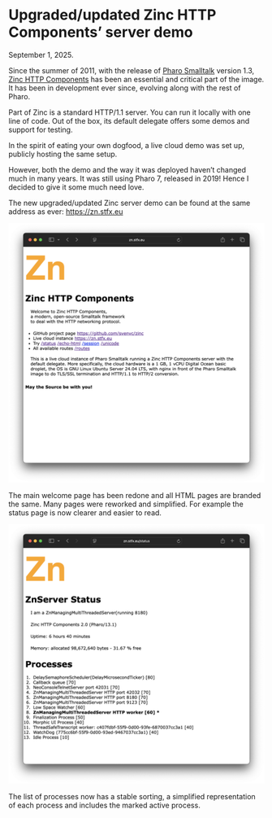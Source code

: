 # Upgraded/updated Zinc HTTP Components’ server demo

September 1, 2025.

Since the summer of 2011, with the release of [Pharo Smalltalk](https://www.pharo.org) version 1.3, 
[Zinc HTTP Components](https://github.com/svenvc/zinc) has been an essential and critical part of the image. 
It has been in development ever since, evolving along with the rest of Pharo.

Part of Zinc is a standard HTTP/1.1 server. 
You can run it locally with one line of code. 
Out of the box, its default delegate offers some demos and support for testing.

In the spirit of eating your own dogfood, a live cloud demo was set up, publicly hosting the same setup.

However, both the demo and the way it was deployed haven’t changed much in many years. 
It was still using Pharo 7, released in 2019! 
Hence I decided to give it some much need love.

The new upgraded/updated Zinc server demo can be found at the same address as ever: https://zn.stfx.eu

![the new zinc server demo welcome page](2025-09-01-new-zn.stfx.eu.png)

The main welcome page has been redone and all HTML pages are branded the same. 
Many pages were reworked and simplified. 
For example the status page is now clearer and easier to read.

![the new zinc server demo status page](2025-09-01-new-zinc-server-status.png)

The list of processes now has a stable sorting, 
a simplified representation of each process 
and includes the marked active process.

